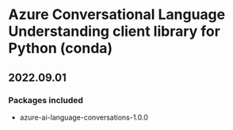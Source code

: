 # Azure Conversational Language Understanding client library for Python (conda)

## 2022.09.01

### Packages included

- azure-ai-language-conversations-1.0.0
